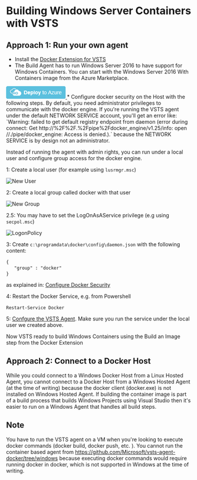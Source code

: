 # Building Windows Server Containers with VSTS

## Approach 1: Run your own agent

* Install the [Docker Extension for VSTS](https://marketplace.visualstudio.com/items?itemName=ms-vscs-rm.docker) 
* The Build Agent has to run Windows Server 2016 to have support for Windows Containers. You can start with the Windows Server 2016 With Containers image from the Azure Marketplace. 
<a href="https://portal.azure.com/#create/Microsoft.Template/uri/https%3A%2F%2Fraw.githubusercontent.com%2Fxtophs%2Fvsts-building-windows-server-containers%2Fmaster%2Fscripts%2Fazuredeploy.json" target="_blank">
<img src="https://raw.githubusercontent.com/Azure/azure-quickstart-templates/master/1-CONTRIBUTION-GUIDE/images/deploytoazure.png"/>
</a>
*  Configure docker security on the Host with the following steps. By default, you need administrator privileges to communicate with the docker engine. 
If you're running the VSTS agent under the default NETWORK SERVICE account, you'll get an error like: `Warning: failed to get default registry endpoint from daemon (error during connect: Get http://%2F%2F.%2Fpipe%2Fdocker_engine/v1.25/info: open //./pipe/docker_engine: Access is denied.).` because the NETWORK SERVICE is by design not an administrator.

Instead of running the agent with admin rights, you can run under a local user and configure group access for the docker engine. 

1: Create a local user (for example using `lusrmgr.msc`)

![New User](images/newuser.png)

2: Create a local group called docker with that user

![New Group](images/newgroup.png)

2.5: You may have to set the LogOnAsAService privilege (e.g using `secpol.msc`)

![LogonPolicy](images/LogOnAsService.png)

3: Create `c:\programdata\docker\config\daemon.json` with the following content:

```
{
   "group" : "docker"
}
```
as explained in: [Configure Docker Security](https://docs.microsoft.com/en-us/virtualization/windowscontainers/manage-docker/configure-docker-daemon#configure-docker-on-the-docker-service) 

4: Restart the Docker Service, e.g. from Powershell
```
Restart-Service Docker
```
5: [Confgure the VSTS Agent](https://www.visualstudio.com/en-us/docs/build/actions/agents/v2-windows#download-and-configure-the-agent). Make sure you run the service under the local user we created above. 

Now VSTS ready to build Windows Containers using the Build an Image step from the Docker Extension

## Approach 2: Connect to a Docker Host
While you could connect to a Windows Docker Host from a Linux Hosted Agent, you cannot connect to a Docker Host from a Windows Hosted Agent (at the time of writing) because the docker client (docker.exe) is not installed on Windows Hosted Agent. If building the container image is part of a build process that builds Windows Projects using Visual Studio then it's easier to run on a Windows Agent that handles all build steps.

## Note
You have to run the VSTS agent on a VM when you're looking to execute docker commands (docker build, docker push, etc. ). You cannot run the container based agent from https://github.com/Microsoft/vsts-agent-docker/tree/windows because executing docker commands would require running docker in docker, which is not supported in Windows at the time of writing.

